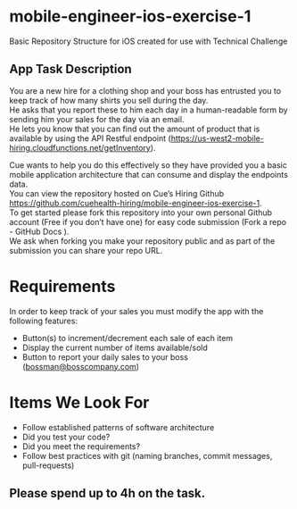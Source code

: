 # mobile-engineer-ios-exercise-1
Basic Repository Structure for iOS created for use with Technical Challenge 

## App Task Description
You are a new hire for a clothing shop and your boss has entrusted you to keep track of how many shirts you sell during the day. \
He asks that you report these to him each day in a human-readable form by sending him your sales for the day via an email. \
He lets you know that you can find out the amount of product that is available by using the API Restful endpoint (https://us-west2-mobile-hiring.cloudfunctions.net/getInventory).


Cue wants to help you do this effectively so they have provided you a basic mobile application architecture that can consume and display the endpoints data. \
You can view the repository hosted on Cue’s Hiring Github  https://github.com/cuehealth-hiring/mobile-engineer-ios-exercise-1. \
To get started please fork this repository into your own personal Github account (Free if you don’t have one) for easy code submission (Fork a repo - GitHub Docs ).\
We ask when forking you make your repository public and as part of the submission you can share your repo URL.

# Requirements
In order to keep track of your sales you must modify the app with the following features:

- Button(s) to increment/decrement each sale of each item
- Display the current number of items available/sold
- Button to report your daily sales to your boss (bossman@bosscompany.com)

# Items We Look For

- Follow established patterns of software architecture
- Did you test your code?
- Did you meet the requirements?
- Follow best practices with git (naming branches, commit messages, pull-requests)

## Please spend up to 4h on the task.
